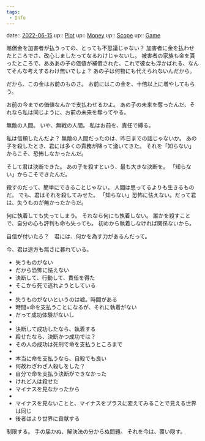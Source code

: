 ```yaml
---
tags:
 - Info
---
```


date:: [2022-06-15](/Daily_Note/2022-06-15.md)
up:: [Plot](Bar/Novel/Chaos/Plot.md)
up:: [Money](Bar/Novel/Topics/Money.md)
up:: [Scope](Bar/Novel/Topics/Scope.md)
up:: [Game](Bar/Novel/Topics/Game.md)

賠償金を加害者が払うっての、とっても不思議じゃない？
加害者に金を払わせたところでさ、改心しましたってなるわけじゃないし。
被害者の家族も金を貰ったところで、あああの子の価値が補償された、これで彼女も浮かばれる、なんてそんな考えするわけ無いでしょ？
あの子は何物にも代えられないんだから。

だから、この金はお前のものさ。
お前にはこの金を、十倍以上に増やしてもらう。

お前の今までの価値なんかで支払わせるかよ。
あの子の未来を奪ったんだ、それなら私は同じように、お前の未来を奪ってやる。

無敵の人間。
いや、無戦の人間。
私はお前を、責任で縛る。


私は信頼したんだよ？
無敵の人間だったのは、昨日までの話じゃないか。
あの子を殺したとき、君には多くの責務が降って湧いてきた。
それを「知らない」からこそ、恐怖しなかったんだ。

そして君は決断できた。
あの子を殺すという、最も大きな決断を。
「知らない」からこそできたんだ。

殺すのだって、簡単にできることじゃない。
人間は思ってるよりも生きるものだ。
でも、君はそれを殺してみせた。
「知らない」恐怖に怯えない。だって君は、失うものが無かったからだ。

何に執着しても失ってしまう。
それなら何にも執着しない。
誰かを殺すことで、自分の心も評判も命も失っても。
初めから執着しなければ関係ないから。

自信が付いたろ？　君には、何かを為す力があるんだって。

今、君は途方も無さに暮れている。


  - 失うものがない
  - だから恐怖に怯えない
  - 決断して、行動して、責任を得た
  - そこから死で逃れようとしている
  -
  - 失うものがないというのは嘘。時間がある
  - 時間=命を支払うことになるが、それに執着がない
  - だって成功体験がないし
  -
  - 決断して成功したなら、執着する
  - 殺せたなら、決断かつ成功では？
  - その人の成功は死刑で命を支払うところまで
  -
  - 本当に命を支払うなら、自殺でも良い
  - 何故わざわざ人殺しをした？
  - 自分で命を支払う決断ができなかった
  - けれど人は殺せた
  - マイナスを見なかったから
  -
  - マイナスを見ないことと、マイナスをプラスに変えてみることで見える世界は同じ
  - 後者はより世界に貢献する


制限する。
手の届かぬ、解決法の分からぬ問題。
それを今は、覆い隠す。




